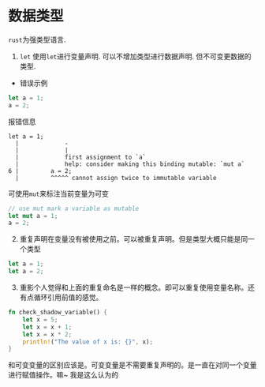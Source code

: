 # 数据类型

`rust`为强类型语言.

1. `let` 使用`let`进行变量声明. 可以不增加类型进行数据声明. 但不可变更数据的类型.

- 错误示例

```rs
let a = 1;
a = 2;
```

报错信息

```
let a = 1;
  |             -
  |             |
  |             first assignment to `a`
  |             help: consider making this binding mutable: `mut a`
6 |         a = 2;
  |         ^^^^^ cannot assign twice to immutable variable
```

可使用`mut`来标注当前变量为可变

```rs
// use mut mark a variable as mutable
let mut a = 1;
a = 2;
```

2. 重复声明在变量没有被使用之前。可以被重复声明。但是类型大概只能是同一个类型

```rust
let a = 1;
let a = 2;
```

3. 重影个人觉得和上面的重复命名是一样的概念。即可以重复使用变量名称。还有点循环引用前值的感觉。

```rust
fn check_shadow_variable() {
    let x = 5;
    let x = x + 1;
    let x = x * 2;
    println!("The value of x is: {}", x);
}
```

和可变变量的区别应该是。可变变量是不需要重复声明的。是一直在对同一个变量进行赋值操作。嘛~ 我是这么认为的
